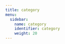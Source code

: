 ```yaml
---
title: category
menu:
  sidebar:
    name: category
    identifier: category
    weight: 20
---
```

